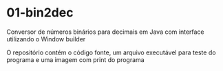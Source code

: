 # 01-bin2dec
Conversor de números binários para decimais em Java com interface utilizando o Window builder

O repositório contém o código fonte, um arquivo executável para teste do programa e uma imagem com print do programa
